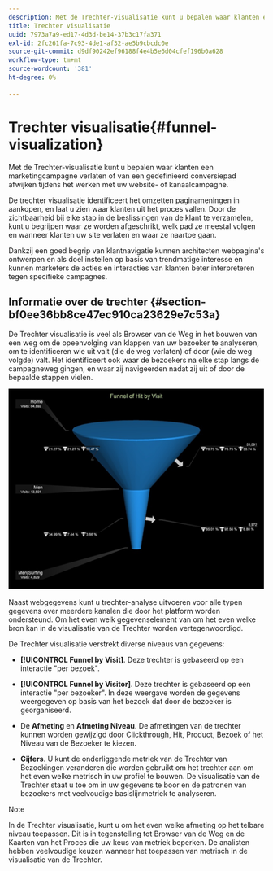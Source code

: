 ```yaml
---
description: Met de Trechter-visualisatie kunt u bepalen waar klanten een marketingcampagne verlaten of van een gedefinieerd conversiepad afwijken tijdens het werken met uw website- of kanaalcampagne.
title: Trechter visualisatie
uuid: 7973a7a9-ed17-4d3d-be14-37b3c17fa371
exl-id: 2fc261fa-7c93-4de1-af32-ae5b9cbcdc0e
source-git-commit: d9df90242ef96188f4e4b5e6d04cfef196b0a628
workflow-type: tm+mt
source-wordcount: '381'
ht-degree: 0%

---
```


# Trechter visualisatie{#funnel-visualization}

Met de Trechter-visualisatie kunt u bepalen waar klanten een marketingcampagne verlaten of van een gedefinieerd conversiepad afwijken tijdens het werken met uw website- of kanaalcampagne.

De trechter visualisatie identificeert het omzetten paginameningen in aankopen, en laat u zien waar klanten uit het proces vallen. Door de zichtbaarheid bij elke stap in de beslissingen van de klant te verzamelen, kunt u begrijpen waar ze worden afgeschrikt, welk pad ze meestal volgen en wanneer klanten uw site verlaten en waar ze naartoe gaan.

Dankzij een goed begrip van klantnavigatie kunnen architecten webpagina&#39;s ontwerpen en als doel instellen op basis van trendmatige interesse en kunnen marketers de acties en interacties van klanten beter interpreteren tegen specifieke campagnes.

## Informatie over de trechter {#section-bf0ee36bb8ce47ec910ca23629e7c53a}

De Trechter visualisatie is veel als Browser van de Weg in het bouwen van een weg om de opeenvolging van klappen van uw bezoeker te analyseren, om te identificeren wie uit valt (die de weg verlaten) of door (wie de weg volgde) valt. Het identificeert ook waar de bezoekers na elke stap langs de campagneweg gingen, en waar zij navigeerden nadat zij uit of door de bepaalde stappen vielen.

![](assets/funnel_visualization_capture_min.png)

Naast webgegevens kunt u trechter-analyse uitvoeren voor alle typen gegevens over meerdere kanalen die door het platform worden ondersteund. Om het even welk gegevenselement van om het even welke bron kan in de visualisatie van de Trechter worden vertegenwoordigd.

De Trechter visualisatie verstrekt diverse niveaus van gegevens:

* **[!UICONTROL Funnel by Visit]**. Deze trechter is gebaseerd op een interactie &quot;per bezoek&quot;.
* **[!UICONTROL Funnel by Visitor]**. Deze trechter is gebaseerd op een interactie &quot;per bezoeker&quot;. In deze weergave worden de gegevens weergegeven op basis van het bezoek dat door de bezoeker is georganiseerd.
* De **Afmeting** en **Afmeting Niveau**. De afmetingen van de trechter kunnen worden gewijzigd door Clickthrough, Hit, Product, Bezoek of het Niveau van de Bezoeker te kiezen.

* **Cijfers**. U kunt de onderliggende metriek van de Trechter van Bezoekingen veranderen die worden gebruikt om het trechter aan om het even welke metrisch in uw profiel te bouwen. De visualisatie van de Trechter staat u toe om in uw gegevens te boor en de patronen van bezoekers met veelvoudige basislijnmetriek te analyseren.

>[!NOTE]
>
>In de Trechter visualisatie, kunt u om het even welke afmeting op het telbare niveau toepassen. Dit is in tegenstelling tot Browser van de Weg en de Kaarten van het Proces die uw keus van metriek beperken. De analisten hebben veelvoudige keuzen wanneer het toepassen van metrisch in de visualisatie van de Trechter.
